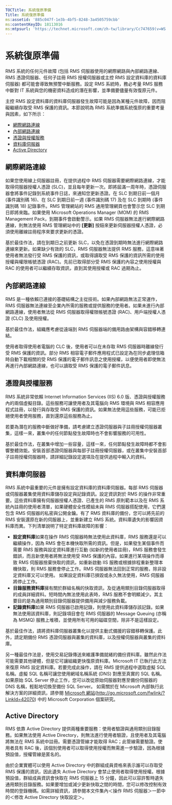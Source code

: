 ```yaml
---
TOCTitle: 系統復原準備
Title: 系統復原準備
ms:assetid: '885c047f-1e3b-4bf5-8248-3a4505759cbb'
ms:contentKeyID: 18113016
ms:mtpsurl: 'https://technet.microsoft.com/zh-tw/library/Cc747659(v=WS.10)'
---
```


系統復原準備
============

RMS 系統的任何元件故障 (包括 RMS 伺服器使用的網際網路與內部網路連線、RMS 憑證伺服器、任何子註冊 RMS 授權伺服器或主控 RMS 設定資料庫的資料庫伺服器) 都可能會導致無預警中斷服務。設定 RMS 系統時，務必考量 RMS 服務中斷對 IT 系統與您的機密資料造成的潛在影響，並準備要儘量有效復原元件。

主控 RMS 設定資料庫的資料庫伺服器發生故障可能是因為某種元件故障，因而阻礙繼續存取受 RMS 保護的資訊。本節說明為 RMS 系統準備系統復原的重要考量與因素，如下所示：

-   [網際網路連線](#bkmk_1)
-   [內部網路連線](#bkmk_2)
-   [憑證與授權服務](#bkmk_3)
-   [資料庫伺服器](#bkmk_4)
-   [Active Directory](#bkmk_5)

<span id="BKMK_1"></span>
網際網路連線
------------

如果您使用線上伺服器註冊，在提供過程中 RMS 伺服器需要網際網路連線，才能取得伺服器授權人憑證 (SLC)，並且每年更新一次。即將屆滿一周年時，憑證伺服器會將事件記錄到系統事件日誌，來通知您更新憑證。在 SLC 到期日前一個月 (事件識別碼 16)、在 SLC 到期日前一週 (事件識別碼 17) 及在 SLC 到期時 (事件識別碼 18) 記錄事件。RMS 管理網站的 RMS 通用管理網頁也會警示您 SLC 到期日即將來臨。如果使用 Microsoft Operations Manager (MOM) 的 RMS Management Pack，到期事件會啟動警示。如果 RMS 伺服器無法進行網際網路連線，則無法使用 RMS 管理網站中的 **\[更新\]** 按鈕來更新伺服器授權人憑證，必須使用離線註冊程序來要求更新的憑證。

基於最佳作法，請在到期日之前更新 SLC，以免在憑證到期時無法進行網際網路連線來更新。如果缺少有效的 SLC，RMS 伺服器無法提供 RMS 服務，這意味著使用者無法發行受 RMS 保護的資訊，或取得讀取受 RMS 保護的資訊所需的使用授權與權限帳號憑證 (RAC)。先前已取得部分受 RMS 保護的內容之使用授權與 RAC 的使用者可以繼續存取資訊，直到其使用授權或 RAC 過期為止。

<span id="BKMK_2"></span>
內部網路連線
------------

RMS 是一種依賴已連接的基礎結構之主從技術。如果內部網路無法正常運作，RMS 伺服器無法連線至企業內所需的服務或提供服務的使用者。如果未進行內部網路連線，使用者無法從 RMS 伺服器取得權限帳號憑證 (RAC)、用戶端授權人憑證 (CLC) 及使用授權。

基於最佳作法，組織應考慮從遠端到 RMS 伺服器端的備用路由架構與容錯移轉連結。

使用者取得使用者電腦的 CLC 後，使用者可以在未存取 RMS 伺服器時離線發行受 RMS 保護的資訊。部分 RMS 相容電子郵件應用程式已設定為在同步處理信箱時自動下載相關的受 RMS 保護的電子郵件訊息之使用授權，以便使用者即使無法再進行內部網路連線，也可以讀取受 RMS 保護的電子郵件訊息。

<span id="BKMK_3"></span>
憑證與授權服務
--------------

RMS 系統非常依賴 Internet Information Services (IIS) 6.0 版、憑證與授權服務內的兩個虛擬目錄。這些服務可讓使用者及其電腦向 RMS 環境與 RMS 相容應用程式註冊，以發行與存取受 RMS 保護的資訊。如果無法使用這些服務，可能已拒絕使用者使用服務，直到還原這些服務為止。

若要為潛在的服務中斷做好準備，請考慮建立憑證伺服器與子註冊授權伺服器叢集，這樣一來，叢集中的任何節點發生故障時也不會影響服務的可用性。

基於最佳作法，在叢集中增加一些容量，這樣一來，任何節點發生故障時都不會影響整體效能。安裝首部憑證伺服器與每部子註冊授權伺服器，或在叢集中安裝首部子註冊授權伺服器時，請詳細記錄設定選項及在提供過程中輸入的資料。

<span id="BKMK_4"></span>
資料庫伺服器
------------

RMS 系統中最重要的元件是擁有設定資料庫的資料庫伺服器。每部 RMS 伺服器或伺服器叢集使用資料庫儲存設定與記錄資訊。設定資訊對於 RMS 的操作非常重要。這些資料庫擁有伺服器授權人憑證、已產生的 RMS 原則範本以及在 RMS 系統內註冊的使用者清單，如果硬體安全性模組未與 RMS 伺服器搭配使用，它們還包含 RMS 伺服器的私密與公開金鑰。有了 RMS 資料庫的備份，您可以將先前的 RMS 安裝還原在新的伺服器上，並重新建立 RMS 系統。資料庫遺失的影響因資料庫而異。下列清單說明了特定資料庫故障的影響：

-   **設定資料庫**如果在操作 RMS 伺服器時無法使用此資料庫，RMS 服務還是可以繼續操作，因為 RMS 會在本機快取所需的資訊。但是，如果發生某個事件而需要 RMS 服務與設定資料庫進行互動 (如新的使用者註冊)，RMS 服務會發生錯誤，而且新使用者將無法使用受 RMS 保護的內容。如果進行某項操作而導致 RMS 伺服器捨棄快取的資訊，如重新啟動 IIS 服務或根據排程重新整理本機快取，則 RMS 服務會停止工作。RMS 伺服器無法回到正常的服務，除非設定資料庫又可以使用。
    如果設定資料庫已損毀或永久無法使用，RMS 伺服器將停止工作。
-   **目錄服務資料庫**擁有關於群組名稱的快取資訊，及從通用類別目錄伺服器取得的成員詳細資料。短時間內無法使用此表時，RMS 服務不會明顯減少。其主要目的是為通用類別目錄伺服器提供備用與減少服務負載。
-   **記錄資料庫**如果 RMS 伺服器已啟用記錄，則使用此資料庫儲存該記錄。如果無法使用該資料庫，則記錄項目會在 RMS 伺服器的 Message Queuing (亦稱為 MSMQ) 服務上堆積，並使用所有可用的磁碟空間，除非不是這樣設定。

基於最佳作法，請將資料庫伺服器叢集化以提供主動式備援的容錯移轉保護。此外，請定期備份 RMS 憑證伺服器與叢集的資料庫，以及授權伺服器與叢集的資料庫。

另一種最佳作法是，使用交易記錄傳送來維護準備就緒的備份資料庫。雖然此作法可能需要其他硬體，但是它可讓組織更快復原資料庫。Microsoft IT 已執行此方法來復原 RMS 設定資料庫。若要完成此操作，請在 RMS 提供過程中選取虛擬 SQL 名稱。虛擬 SQL 名稱可讓您使用網域名稱系統 (DNS) 對應至真實的 SQL 名稱。如果原始 SQL Server 停止工作，您可以改從原始伺服器對應至備份伺服器的 DNS 名稱，輕鬆地切換至備份 SQL Server。 如需關於在 Microsoft 內部執行此解決方案的詳細資訊，請參閱 [Microsoft 網站](http://go.microsoft.com/fwlink/?linkid=42070)(http://go.microsoft.com/fwlink/?LinkId=42070) 中的 Microsoft Corporation 個案研究。

<span id="BKMK_5"></span>
Active Directory
----------------

RMS 依靠 Active Directory 提供兩種重要服務：使用者驗證與通用類別目錄服務。如果無法使用 Active Directory，則無法進行使用者驗證，且使用者及其電腦將無法在 RMS 系統中註冊。需要憑證管線才能取得 RAC；此管線需要驗證。使用者具有 RAC 後，該個別使用者可以取得使用授權而無需進一步驗證，因為根據預設值，授權管線是匿名的。

由於企業實體可以使用 Active Directory 中的群組成員資格來表示誰可以存取受 RMS 保護的資訊，因此遺失 Active Directory 會禁止使用者取得使用授權。根據預設值，群組成員資訊會快取在 RMS 伺服器上 15 分鐘，因此可以容許暫時遺失通用類別目錄服務。如果要增加或減少更新快取之間的時間，您可以修改控制有效時間的登錄機碼。如需詳細資訊，請參閱本文件集內＜操作 RMS 伺服器＞一節中的＜修改 Active Directory 快取設定＞。
